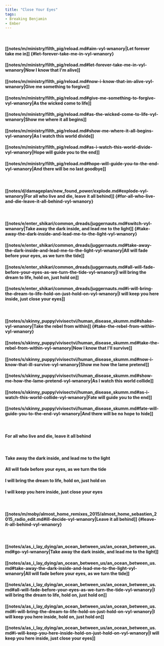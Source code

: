 ```yaml
---
title: "Close Your Eyes"
tags:
- Breaking Benjamin
- Ember
---
```

&nbsp;
#### [[notes/m/ministry/filth_pig/reload.md#aim-vyl-wnanory|Let forever take me in]] {#let-forever-take-me-in-vyl-wnanory}
#### [[notes/m/ministry/filth_pig/reload.md#let-forever-take-me-in-vyl-wnanory|Now I know that I'm alive]]
#### [[notes/m/ministry/filth_pig/reload.md#now-i-know-that-im-alive-vyl-wnanory|Give me something to forgive]]
#### [[notes/m/ministry/filth_pig/reload.md#give-me-something-to-forgive-vyl-wnanory|As the wicked come to life]]
#### [[notes/m/ministry/filth_pig/reload.md#as-the-wicked-come-to-life-vyl-wnanory|Show me where it all begins]]
#### [[notes/m/ministry/filth_pig/reload.md#show-me-where-it-all-begins-vyl-wnanory|As I watch this world divide]]
#### [[notes/m/ministry/filth_pig/reload.md#as-i-watch-this-world-divide-vyl-wnanory|Hope will guide you to the end]]
#### [[notes/m/ministry/filth_pig/reload.md#hope-will-guide-you-to-the-end-vyl-wnanory|And there will be no last goodbye]]
&nbsp;
#### [[notes/d/damageplan/new_found_power/explode.md#explode-vyl-wnanory|For all who live and die, leave it all behind]] {#for-all-who-live-and-die-leave-it-all-behind-vyl-wnanory}
&nbsp;
#### [[notes/e/enter_shikari/common_dreads/juggernauts.md#switch-vyl-wnanory|Take away the dark inside, and lead me to the light]] {#take-away-the-dark-inside-and-lead-me-to-the-light-vyl-wnanory}
#### [[notes/e/enter_shikari/common_dreads/juggernauts.md#take-away-the-dark-inside-and-lead-me-to-the-light-vyl-wnanory|All will fade before your eyes, as we turn the tide]]
#### [[notes/e/enter_shikari/common_dreads/juggernauts.md#all-will-fade-before-your-eyes-as-we-turn-the-tide-vyl-wnanory|I will bring the dream to life, hold on, just hold on]]
#### [[notes/e/enter_shikari/common_dreads/juggernauts.md#i-will-bring-the-dream-to-life-hold-on-just-hold-on-vyl-wnanory|I will keep you here inside, just close your eyes]]
&nbsp;
#### [[notes/s/skinny_puppy/vivisectvi/human_disease_skumm.md#shake-vyl-wnanory|Take the rebel from within]] {#take-the-rebel-from-within-vyl-wnanory}
#### [[notes/s/skinny_puppy/vivisectvi/human_disease_skumm.md#take-the-rebel-from-within-vyl-wnanory|Now I know that I'll survive]]
#### [[notes/s/skinny_puppy/vivisectvi/human_disease_skumm.md#now-i-know-that-ill-survive-vyl-wnanory|Show me how the lame pretend]]
#### [[notes/s/skinny_puppy/vivisectvi/human_disease_skumm.md#show-me-how-the-lame-pretend-vyl-wnanory|As I watch this world collide]]
#### [[notes/s/skinny_puppy/vivisectvi/human_disease_skumm.md#as-i-watch-this-world-collide-vyl-wnanory|Fate will guide you to the end]]
#### [[notes/s/skinny_puppy/vivisectvi/human_disease_skumm.md#fate-will-guide-you-to-the-end-vyl-wnanory|And there will be no hope to hide]]
&nbsp;
#### For all who live and die, leave it all behind
&nbsp;
#### Take away the dark inside, and lead me to the light
#### All will fade before your eyes, as we turn the tide
#### I will bring the dream to life, hold on, just hold on
#### I will keep you here inside, just close your eyes
&nbsp;
#### [[notes/m/moby/almost_home_remixes_2015/almost_home_sebastien_2015_radio_edit.md#ill-decide-vyl-wnanory|Leave it all behind]] {#leave-it-all-behind-vyl-wnanory}
&nbsp;
#### [[notes/a/as_i_lay_dying/an_ocean_between_us/an_ocean_between_us.md#go-vyl-wnanory|Take away the dark inside, and lead me to the light]]
#### [[notes/a/as_i_lay_dying/an_ocean_between_us/an_ocean_between_us.md#take-away-the-dark-inside-and-lead-me-to-the-light-vyl-wnanory|All will fade before your eyes, as we turn the tide]]
#### [[notes/a/as_i_lay_dying/an_ocean_between_us/an_ocean_between_us.md#all-will-fade-before-your-eyes-as-we-turn-the-tide-vyl-wnanory|I will bring the dream to life, hold on, just hold on]]
#### [[notes/a/as_i_lay_dying/an_ocean_between_us/an_ocean_between_us.md#i-will-bring-the-dream-to-life-hold-on-just-hold-on-vyl-wnanory|I will keep you here inside, hold on, just hold on]]
#### [[notes/a/as_i_lay_dying/an_ocean_between_us/an_ocean_between_us.md#i-will-keep-you-here-inside-hold-on-just-hold-on-vyl-wnanory|I will keep you here inside, just close your eyes]]
